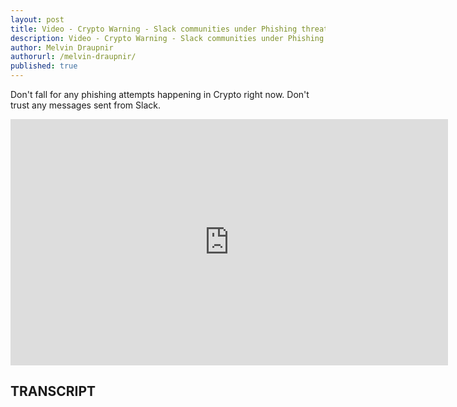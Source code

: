 ```yaml
---
layout: post
title: Video - Crypto Warning - Slack communities under Phishing threats
description: Video - Crypto Warning - Slack communities under Phishing threats
author: Melvin Draupnir
authorurl: /melvin-draupnir/
published: true
---
```


<p>Don't fall for any phishing attempts happening in Crypto right now. Don't trust any messages sent from Slack.</p>

<center><iframe width="700" height="394" src="https://www.youtube.com/embed/b9H3sIXkokU" frameborder="0" allowfullscreen></iframe></center>

<h2>TRANSCRIPT</h2>

